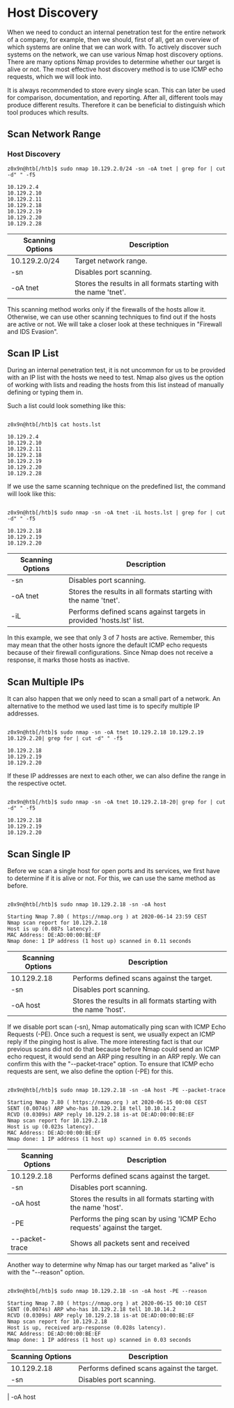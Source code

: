 # Host Discovery

When we need to conduct an internal penetration test for the entire network of a company, for example, then we should, first of all, get an overview of which systems are online that we can work with. To actively discover such systems on the network, we can use various Nmap host discovery options. There are many options Nmap provides to determine whether our target is alive or not. The most effective host discovery method is to use ICMP echo requests, which we will look into.

It is always recommended to store every single scan. This can later be used for comparison, documentation, and reporting. After all, different tools may produce different results. Therefore it can be beneficial to distinguish which tool produces which results.

## Scan Network Range

### Host Discovery

```
z0x9n@htb[/htb]$ sudo nmap 10.129.2.0/24 -sn -oA tnet | grep for | cut -d" " -f5

10.129.2.4
10.129.2.10
10.129.2.11
10.129.2.18
10.129.2.19
10.129.2.20
10.129.2.28
```

| Scanning Options | Description                                                      |
| ---------------- | ---------------------------------------------------------------- |
| 10.129.2.0/24    | Target network range.                                            |
| -sn              | Disables port scanning.                                          |
| -oA tnet         | Stores the results in all formats starting with the name 'tnet'. |

This scanning method works only if the firewalls of the hosts allow it. Otherwise, we can use other scanning techniques to find out if the hosts are active or not. We will take a closer look at these techniques in "Firewall and IDS Evasion".

## Scan IP List

During an internal penetration test, it is not uncommon for us to be provided with an IP list with the hosts we need to test. Nmap also gives us the option of working with lists and reading the hosts from this list instead of manually defining or typing them in.

Such a list could look something like this:

```

z0x9n@htb[/htb]$ cat hosts.lst

10.129.2.4
10.129.2.10
10.129.2.11
10.129.2.18
10.129.2.19
10.129.2.20
10.129.2.28

```

If we use the same scanning technique on the predefined list, the command will look like this:

```

z0x9n@htb[/htb]$ sudo nmap -sn -oA tnet -iL hosts.lst | grep for | cut -d" " -f5

10.129.2.18
10.129.2.19
10.129.2.20

```

| Scanning Options | Description                                                          |
| ---------------- | -------------------------------------------------------------------- |
| -sn              | Disables port scanning.                                              |
| -oA tnet         | Stores the results in all formats starting with the name 'tnet'.     |
| -iL              | Performs defined scans against targets in provided 'hosts.lst' list. |

In this example, we see that only 3 of 7 hosts are active. Remember, this may mean that the other hosts ignore the default ICMP echo requests because of their firewall configurations. Since Nmap does not receive a response, it marks those hosts as inactive.

## Scan Multiple IPs

It can also happen that we only need to scan a small part of a network. An alternative to the method we used last time is to specify multiple IP addresses.

```

z0x9n@htb[/htb]$ sudo nmap -sn -oA tnet 10.129.2.18 10.129.2.19 10.129.2.20| grep for | cut -d" " -f5

10.129.2.18
10.129.2.19
10.129.2.20

```

If these IP addresses are next to each other, we can also define the range in the respective octet.

```

z0x9n@htb[/htb]$ sudo nmap -sn -oA tnet 10.129.2.18-20| grep for | cut -d" " -f5

10.129.2.18
10.129.2.19
10.129.2.20

```

## Scan Single IP

Before we scan a single host for open ports and its services, we first have to determine if it is alive or not. For this, we can use the same method as before.

```

z0x9n@htb[/htb]$ sudo nmap 10.129.2.18 -sn -oA host

Starting Nmap 7.80 ( https://nmap.org ) at 2020-06-14 23:59 CEST
Nmap scan report for 10.129.2.18
Host is up (0.087s latency).
MAC Address: DE:AD:00:00:BE:EF
Nmap done: 1 IP address (1 host up) scanned in 0.11 seconds

```

| Scanning Options | Description                                                      |
| ---------------- | ---------------------------------------------------------------- |
| 10.129.2.18      | Performs defined scans against the target.                       |
| -sn              | Disables port scanning.                                          |
| -oA host         | Stores the results in all formats starting with the name 'host'. |

If we disable port scan (-sn), Nmap automatically ping scan with ICMP Echo Requests (-PE). Once such a request is sent, we usually expect an ICMP reply if the pinging host is alive. The more interesting fact is that our previous scans did not do that because before Nmap could send an ICMP echo request, it would send an ARP ping resulting in an ARP reply. We can confirm this with the "--packet-trace" option. To ensure that ICMP echo requests are sent, we also define the option (-PE) for this.

```

z0x9n@htb[/htb]$ sudo nmap 10.129.2.18 -sn -oA host -PE --packet-trace

Starting Nmap 7.80 ( https://nmap.org ) at 2020-06-15 00:08 CEST
SENT (0.0074s) ARP who-has 10.129.2.18 tell 10.10.14.2
RCVD (0.0309s) ARP reply 10.129.2.18 is-at DE:AD:00:00:BE:EF
Nmap scan report for 10.129.2.18
Host is up (0.023s latency).
MAC Address: DE:AD:00:00:BE:EF
Nmap done: 1 IP address (1 host up) scanned in 0.05 seconds

```

| Scanning Options | Description                                                              |
| ---------------- | ------------------------------------------------------------------------ |
| 10.129.2.18      | Performs defined scans against the target.                               |
| -sn              | Disables port scanning.                                                  |
| -oA host         | Stores the results in all formats starting with the name 'host'.         |
| -PE              | Performs the ping scan by using 'ICMP Echo requests' against the target. |
| --packet-trace   | Shows all packets sent and received                                      |

Another way to determine why Nmap has our target marked as "alive" is with the "--reason" option.

```

z0x9n@htb[/htb]$ sudo nmap 10.129.2.18 -sn -oA host -PE --reason

Starting Nmap 7.80 ( https://nmap.org ) at 2020-06-15 00:10 CEST
SENT (0.0074s) ARP who-has 10.129.2.18 tell 10.10.14.2
RCVD (0.0309s) ARP reply 10.129.2.18 is-at DE:AD:00:00:BE:EF
Nmap scan report for 10.129.2.18
Host is up, received arp-response (0.028s latency).
MAC Address: DE:AD:00:00:BE:EF
Nmap done: 1 IP address (1 host up) scanned in 0.03 seconds

```

| Scanning Options | Description                                |
| ---------------- | ------------------------------------------ |
| 10.129.2.18      | Performs defined scans against the target. |
| -sn              | Disables port scanning.                    |

| -oA host

```

```

